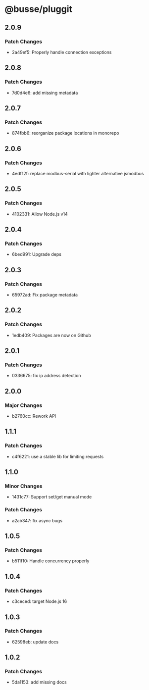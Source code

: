 # @busse/pluggit

## 2.0.9

### Patch Changes

- 2a49ef5: Properly handle connection exceptions

## 2.0.8

### Patch Changes

- 7d0d4e6: add missing metadata

## 2.0.7

### Patch Changes

- 874fbb6: reorganize package locations in monorepo

## 2.0.6

### Patch Changes

- 4edf12f: replace modbus-serial with lighter alternative jsmodbus

## 2.0.5

### Patch Changes

- 4102331: Allow Node.js v14

## 2.0.4

### Patch Changes

- 6bed991: Upgrade deps

## 2.0.3

### Patch Changes

- 65972ad: Fix package metadata

## 2.0.2

### Patch Changes

- 1edb409: Packages are now on Github

## 2.0.1

### Patch Changes

- 0336675: fix ip address detection

## 2.0.0

### Major Changes

- b2760cc: Rework API

## 1.1.1

### Patch Changes

- c4f6221: use a stable lib for limiting requests

## 1.1.0

### Minor Changes

- 1431c77: Support set/get manual mode

### Patch Changes

- a2ab347: fix async bugs

## 1.0.5

### Patch Changes

- b511f10: Handle concurrency properly

## 1.0.4

### Patch Changes

- c3ceced: target Node.js 16

## 1.0.3

### Patch Changes

- 62598eb: update docs

## 1.0.2

### Patch Changes

- 5da1153: add missing docs
